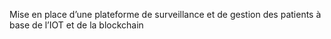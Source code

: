 Mise en place d’une plateforme de surveillance et de gestion des patients à base de l’IOT et de la blockchain


